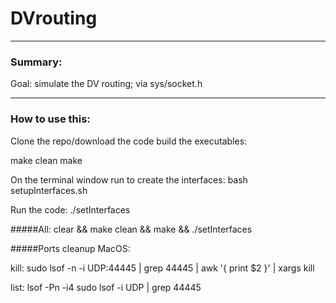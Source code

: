 # DVrouting

-----

### Summary:


Goal:  simulate the DV routing; via sys/socket.h

-------------

### How to use this:
Clone the repo/download the code
build the executables:

make clean
make

On the terminal window run to create the interfaces:
bash setupInterfaces.sh

Run the code:
./setInterfaces

#####All:
clear && make clean && make &&  ./setInterfaces

#####Ports cleanup MacOS:

kill:
sudo lsof -n -i UDP:44445 | grep 44445 | awk '{ print $2 }' | xargs kill

list:
lsof -Pn -i4
sudo lsof -i UDP | grep 44445
